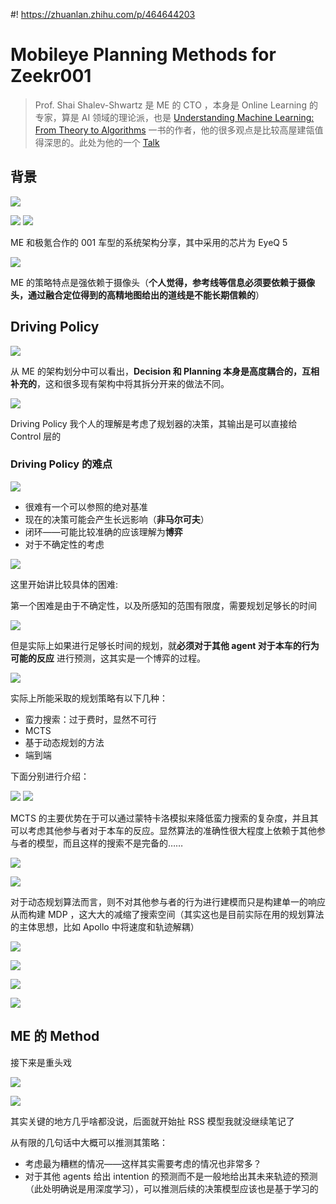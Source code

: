 #! https://zhuanlan.zhihu.com/p/464644203

# Mobileye Planning Methods for Zeekr001

> Prof. Shai Shalev-Shwartz 是 ME 的 CTO ，本身是 Online Learning 的专家，算是 AI 领域的理论派，也是 [Understanding Machine Learning: From Theory to Algorithms](https://www.cs.huji.ac.il/w~shais/UnderstandingMachineLearning/index.html) 一书的作者，他的很多观点是比较高屋建瓴值得深思的。此处为他的一个 [Talk](https://www.youtube.com/watch?v=ViGL0z1BULs) 

## 背景

![](../media/2-pics/1.png)

![](../media/2-pics/2.png)
![](../media/2-pics/3.png)

ME 和极氪合作的 001 车型的系统架构分享，其中采用的芯片为 EyeQ 5 

![](../media/2-pics/4.png)

ME 的策略特点是强依赖于摄像头（**个人觉得，参考线等信息必须要依赖于摄像头，通过融合定位得到的高精地图给出的道线是不能长期信赖的**）

## Driving Policy

![](../media/2-pics/5.png)

从 ME 的架构划分中可以看出，**Decision 和 Planning 本身是高度耦合的，互相补充的**，这和很多现有架构中将其拆分开来的做法不同。

![](../media/2-pics/6.png)

Driving Policy 我个人的理解是考虑了规划器的决策，其输出是可以直接给 Control 层的

### Driving Policy 的难点

![](../media/2-pics/7.png)

+ 很难有一个可以参照的绝对基准
+ 现在的决策可能会产生长远影响（**非马尔可夫**）
+ 闭环——可能比较准确的应该理解为**博弈**
+ 对于不确定性的考虑

![](../media/2-pics/8.png)

这里开始讲比较具体的困难:

第一个困难是由于不确定性，以及所感知的范围有限度，需要规划足够长的时间

![](../media/2-pics/9.png) 

但是实际上如果进行足够长时间的规划，就**必须对于其他 agent 对于本车的行为可能的反应** 进行预测，这其实是一个博弈的过程。

![](../media/2-pics/10.png)

实际上所能采取的规划策略有以下几种：

+ 蛮力搜索：过于费时，显然不可行
+ MCTS 
+ 基于动态规划的方法
+ 端到端

下面分别进行介绍：

![](../media/2-pics/11.png) ![](../media/2-pics/12.png)

MCTS 的主要优势在于可以通过蒙特卡洛模拟来降低蛮力搜索的复杂度，并且其可以考虑其他参与者对于本车的反应。显然算法的准确性很大程度上依赖于其他参与者的模型，而且这样的搜索不是完备的……

![](../media/2-pics/13.png)

![](../media/2-pics/14.png)

对于动态规划算法而言，则不对其他参与者的行为进行建模而只是构建单一的响应从而构建 MDP ，这大大的减缩了搜索空间（其实这也是目前实际在用的规划算法的主体思想，比如 Apollo 中将速度和轨迹解耦）

![](../media/2-pics/15.png)

![](../media/2-pics/16.png)

![](../media/2-pics/17.png) 

![](../media/2-pics/18.png)

## ME 的 Method

接下来是重头戏

![](../media/2-pics/19.png) 

![](../media/2-pics/20.png) 

其实关键的地方几乎啥都没说，后面就开始扯 RSS 模型我就没继续笔记了

从有限的几句话中大概可以推测其策略：

+ 考虑最为糟糕的情况——这样其实需要考虑的情况也非常多？
+ 对于其他 agents 给出 intention 的预测而不是一般地给出其未来轨迹的预测（此处明确说是用深度学习），可以推测后续的决策模型应该也是基于学习的

